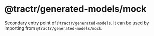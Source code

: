 # @tractr/generated-models/mock

Secondary entry point of `@tractr/generated-models`. It can be used by importing
from `@tractr/generated-models/mock`.
